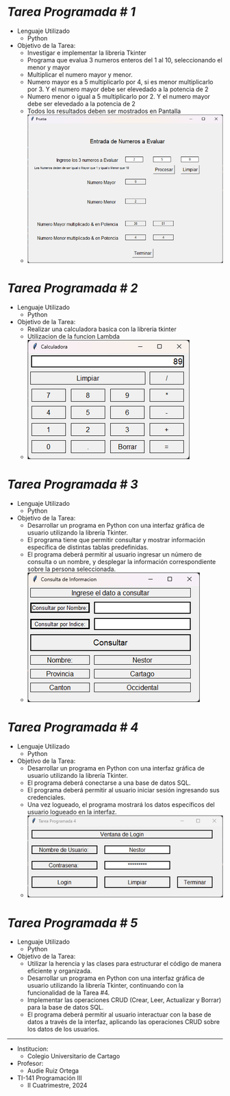 # ***_Tarea Programada # 1_***

* Lenguaje Utilizado
    * Python
* Objetivo de la Tarea: 
    * Investigar e implementar la libreria Tkinter
    * Programa que evalua 3 numeros enteros del 1 al 10, seleccionando el menor y mayor
    * Multiplicar el numero mayor y menor.
    * Numero mayor es a 5 multiplicarlo por 4, si es menor multiplicarlo por 3. Y el numero mayor debe ser elevedado a la potencia de 2
    * Numero menor o igual a 5 multiplicarlo por 2. Y el numero mayor debe ser elevedado a la potencia de 2
    * Todos los resultados deben ser mostrados en Pantalla
    * ![Tarea_1](img/Tarea_1.png)
 
# ***_Tarea Programada # 2_***
  * Lenguaje Utilizado
    * Python
* Objetivo de la Tarea:
     * Realizar una calculadora basica con la libreria tkinter
     * Utilizacion de la funcion Lambda
     * ![Tarea_2](img/Tarea_2.png)

# ***_Tarea Programada # 3_***
* Lenguaje Utilizado
    * Python
* Objetivo de la Tarea:
    * Desarrollar un programa en Python con una interfaz gráfica de usuario utilizando la librería Tkinter.
    * El programa tiene que permitir consultar y mostrar información específica de distintas tablas predefinidas.
    * El programa deberá permitir al usuario ingresar un número de consulta o un nombre, y desplegar la información correspondiente sobre la persona seleccionada.
    * ![Tarea_3](img/Tarea_3.png)
      
# ***_Tarea Programada # 4_***
* Lenguaje Utilizado
    * Python
* Objetivo de la Tarea:
    * Desarrollar un programa en Python con una interfaz gráfica de usuario utilizando la librería Tkinter.
    * El programa deberá conectarse a una base de datos SQL.
    * El programa deberá permitir al usuario iniciar sesión ingresando sus credenciales.
    * Una vez logueado, el programa mostrará los datos específicos del usuario logueado en la interfaz.
    * ![Tarea_4](img/Tarea_4.png)

# ***_Tarea Programada # 5_***
* Lenguaje Utilizado
    * Python
* Objetivo de la Tarea:
   * Utilizar la herencia y las clases para estructurar el código de manera eficiente y organizada.
   * Desarrollar un programa en Python con una interfaz gráfica de usuario utilizando la librería Tkinter, continuando con la funcionalidad de la Tarea #4.
   * Implementar las operaciones CRUD (Crear, Leer, Actualizar y Borrar) para la base de datos SQL.
   * El programa deberá permitir al usuario interactuar con la base de datos a través de la interfaz, aplicando las operaciones CRUD sobre los datos de los usuarios.
  

--------------------------------------------------------------------
* Institucion: 
    * Colegio Universitario de Cartago
* Profesor: 
    * Audie Ruiz Ortega
* TI-141 Programación III 
    * II Cuatrimestre, 2024
